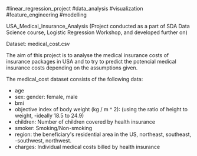 #linear_regression_project #data_analysis #visualization #feature_engineering #modelling

USA_Medical_Insurance_Analysis
(Project conducted as a part of SDA Data Science course, Logistic Regression Workshop, and developed further on) 


Dataset: medical_cost.csv

The aim of this project is to analyse the medical insurance costs of insurance packages in USA and to try to predict the potencial medical insurance costs depending on the assumptions given.

The medical_cost dataset consists of the following data:
- age
- sex: gender: female, male
- bmi
- objective index of body weight (kg / m ^ 2): 
(using the ratio of height to weight, -ideally 18.5 to 24.9)
- children: Number of children covered by health insurance
- smoker: Smoking/Non-smoking
- region: the beneficiary's residential area in the US, northeast, southeast, -southwest, northwest.
- charges: Individual medical costs billed by health insurance



